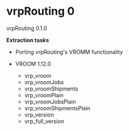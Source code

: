 # vrpRouting 0


vrpRouting 0.1.0

**Extraction tasks**

- Porting vrpRouting's VROMM functionality

- VROOM 1.12.0

  - vrp_vroom
  - vrp_vroomJobs
  - vrp_vroomShipments
  - vrp_vroomPlain
  - vrp_vroomJobsPlain
  - vrp_vroomShipmentsPlain
  - vrp_version
  - vrp_full_version
